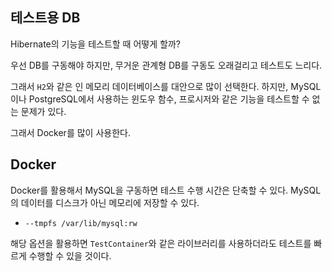## 테스트용 DB

Hibernate의 기능을 테스트할 때 어떻게 할까?

우선 DB를 구동해야 하지만, 무거운 관계형 DB를 구동도 오래걸리고 테스트도 느리다.

그래서 `H2`와 같은 인 메모리 데이터베이스를 대안으로 많이 선택한다. 하지만, MySQL이나 PostgreSQL에서 사용하는 윈도우 함수, 프로시저와 같은 기능을 테스트할 수 없는 문제가 있다.

그래서 Docker를 많이 사용한다.

## Docker

Docker를 활용해서 MySQL을 구동하면 테스트 수행 시간은 단축할 수 있다. MySQL의 데이터를 디스크가 아닌 메모리에 저장할 수 있다.

- `--tmpfs /var/lib/mysql:rw`

해당 옵션을 활용하면 `TestContainer`와 같은 라이브러리를 사용하더라도 테스트를 빠르게 수행할 수 있을 것이다.